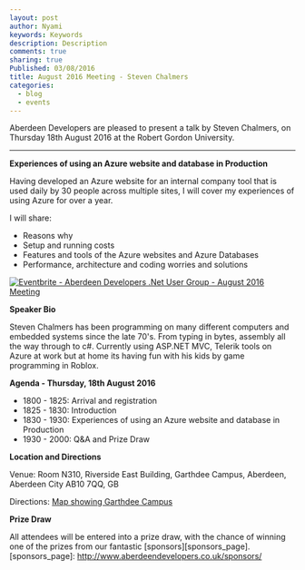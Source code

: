 ```yaml
---
layout: post
author: Nyami
keywords: Keywords
description: Description
comments: true
sharing: true
Published: 03/08/2016
title: August 2016 Meeting - Steven Chalmers
categories:
  - blog
  - events
---
```

Aberdeen Developers are pleased to present a talk by Steven Chalmers, on Thursday 18th August 2016 at the Robert Gordon University.

***

**Experiences of using an Azure website and database in Production**

Having developed an Azure website for an internal company tool that is used daily by 30 people across multiple sites, I will cover my experiences of using Azure for over a year.

I will share:

+ Reasons why
+ Setup and running costs
+ Features and tools of the Azure websites and Azure Databases
+ Performance, architecture and coding worries and solutions


[![Eventbrite - Aberdeen Developers .Net User Group - August 2016 Meeting](https://www.eventbrite.com/custombutton?eid=11987778769)](http://www.eventbrite.com/e/aberdeen-developers-net-user-group-august-2016-meeting-tickets-26706378497?aff=blog)

**Speaker Bio**

Steven Chalmers has been programming on many different computers and embedded systems since the late 70's. From typing in bytes, assembly all the way through to c#. Currently using ASP.NET MVC, Telerik tools on Azure at work but at home its having fun with his kids by game programming in Roblox.

**Agenda - Thursday, 18th August 2016**

+ 1800 - 1825: Arrival and registration
+ 1825 - 1830: Introduction
+ 1830 - 1930: Experiences of using an Azure website and database in Production
+ 1930 - 2000: Q&A and Prize Draw

**Location and Directions**

Venue: Room N310, Riverside East Building, Garthdee Campus, Aberdeen, Aberdeen City AB10 7QQ, GB

Directions: [Map showing Garthdee Campus](https://maps.google.co.uk/maps?q=Faculty+of+Health+%26+Social+Care,+Garthdee+Campus,+Aberdeen,+Aberdeen+City+AB10+7QG,+GB&hl=en&ll=57.119317,-2.136133&spn=0.004165,0.012413&sll=57.746995,-4.687341&sspn=8.392957,25.422363&hq=Faculty+of+Health+%26+Social+Care,+Garthdee+Campus,&hnear=AB10+7QG,+United+Kingdom&t=m&z=17&iwloc=A)

**Prize Draw**

All attendees will be entered into a prize draw, with the chance of winning one of the prizes from our fantastic [sponsors][sponsors_page].
[sponsors_page]: http://www.aberdeendevelopers.co.uk/sponsors/
